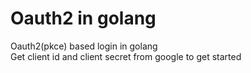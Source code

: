 # Oauth2 in golang
Oauth2(pkce) based login in golang <br/>
Get client id and client secret from google to get started
